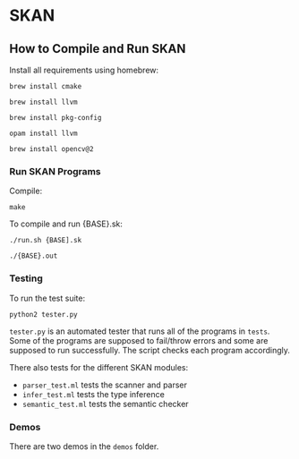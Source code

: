 # SKAN

## How to Compile and Run SKAN

Install all requirements using homebrew:

```brew install cmake```

```brew install llvm```

```brew install pkg-config```

```opam install llvm```

```brew install opencv@2```

### Run SKAN Programs

Compile:

```make```

To compile and run {BASE}.sk:

```./run.sh {BASE].sk```

```./{BASE}.out```


### Testing

To run the test suite:

```python2 tester.py```

`tester.py` is an automated tester that runs all of the programs in `tests`. Some of the programs are supposed to fail/throw errors and some are supposed to run successfully. The script checks each program accordingly.

There also tests for the different SKAN modules:

- ```parser_test.ml``` tests the scanner and parser
- ```infer_test.ml``` tests the type inference
- ```semantic_test.ml``` tests the semantic checker

### Demos

There are two demos in the `demos` folder.
